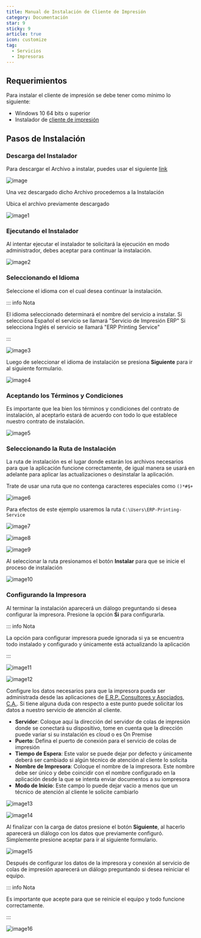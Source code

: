 ```yaml
---
title: Manual de Instalación de Cliente de Impresión
category: Documentación
star: 9
sticky: 9
article: true
icon: customize
tag:
  - Servicios
  - Impresoras
---
```


## Requerimientos

Para instalar el cliente de impresión se debe tener como mínimo lo siguiente:

- Windows 10 64 bits o superior
- Instalador de [cliente de impresión](../../../downloads/updates/devices/printers)

## Pasos de Instalación

### Descarga del Instalador

Para descargar el Archivo a instalar, puedes usar el siguiente [link](../../../downloads/updates/devices/printers)

![image](https://github.com/Soporte-FuncionalERP/docs/assets/168581711/0887dda2-73a2-42fc-aeb4-1400bcacedb0)

Una vez descargado dicho Archivo procedemos a la Instalación

Ubica el archivo previamente descargado

![image1](https://github.com/Soporte-FuncionalERP/docs/assets/168581711/998922c5-445c-4714-8a37-8d7dbf0d170d)

### Ejecutando el Instalador

Al intentar ejecutar el instalador te solicitará la ejecución en modo administrador, debes aceptar para continuar la instalación.

![image2](https://github.com/Soporte-FuncionalERP/docs/assets/168581711/8e56c29f-1cb4-43e4-8f2d-b68b174d93a3)

### Seleccionando el Idioma

Seleccione el idioma con el cual desea continuar la instalación.

::: info Nota

El idioma seleccionado determinará el nombre del servicio a instalar.
Si selecciona Español el servicio se llamará "Servicio de Impresión ERP"
Si selecciona Inglés el servicio se llamará "ERP Printing Service"

:::

![image3](https://github.com/Soporte-FuncionalERP/docs/assets/168581711/f43dbf17-136d-4fff-aabe-e552649364f8)


Luego de seleccionar el idioma de instalación se presiona **Siguiente** para ir al siguiente formulario.

![image4](https://github.com/Soporte-FuncionalERP/docs/assets/168581711/9bcdc938-9597-45c6-827a-77cdda0ef725)


### Aceptando los Términos y Condiciones

Es importante que lea bien los términos y condiciones del contrato de instalación, al aceptarlo estará de acuerdo con todo lo que establece nuestro contrato de instalación.

![image5](https://github.com/Soporte-FuncionalERP/docs/assets/168581711/18df89b4-88a0-4253-945a-2d17ba9ef883)


### Seleccionando la Ruta de Instalación

La ruta de instalación es el lugar donde estarán los archivos necesarios para que la aplicación funcione correctamente, de igual manera se usará en adelante para aplicar las actualizaciones o desinstalar la aplicación.

Trate de usar una ruta que no contenga caracteres especiales como `()*#$+`

![image6](https://github.com/Soporte-FuncionalERP/docs/assets/168581711/ee15799d-77b9-4363-9e81-23a164ff4f19)

Para efectos de este ejemplo usaremos la ruta `C:\Users\ERP-Printing-Service`

![image7](https://github.com/Soporte-FuncionalERP/docs/assets/168581711/df66bf54-64d3-4cdf-a39e-83c6896921b4)


![image8](https://github.com/Soporte-FuncionalERP/docs/assets/168581711/45358c80-2602-4385-b9f2-e37d7009a12b)


![image9](https://github.com/Soporte-FuncionalERP/docs/assets/168581711/9724512d-80cb-4ab6-8bc5-85ebfac04cdc)

Al seleccionar la ruta presionamos el botón **Instalar** para que se inicie el proceso de instalación

![image10](https://github.com/Soporte-FuncionalERP/docs/assets/168581711/5691ab7d-a358-46f9-b0c2-02c8ab19e4a8)

### Configurando la Impresora

Al terminar la instalación aparecerá un diálogo preguntando si desea configurar la impresora. Presione la opción **Si** para configurarla.

::: info Nota

La opción para configurar impresora puede ignorada si ya se encuentra todo instalado y configurado y únicamente está actualizando la aplicación

:::

![image11](https://github.com/Soporte-FuncionalERP/docs/assets/168581711/de0cdbc4-94d2-447d-92ca-e5205576a16d)


![image12](https://github.com/Soporte-FuncionalERP/docs/assets/168581711/51ab930d-b429-4348-8573-63db57fedc6c)

Configure los datos necesarios para que la impresora pueda ser administrada desde las aplicaciones de [E.R.P. Consultores y Asociados, C.A.](http://erpya.com). Si tiene alguna duda con respecto a este punto puede solicitar los datos a nuestro servicio de atención al cliente.

- **Servidor**: Coloque aquí la dirección del servidor de colas de impresión donde se conectará su dispositivo, tome en cuenta que la dirección puede variar si su instalación es cloud o es On Premise
- **Puerto**: Defina el puerto de conexión para el servicio de colas de impresión
- **Tiempo de Espera**: Este valor se puede dejar por defecto y únicamente deberá ser cambiado si algún técnico de atención al cliente lo solicita
- **Nombre de Impresora**: Coloque el nombre de la impresora. Este nombre debe ser único y debe coincidir con el nombre configurado en la aplicación desde la que se intenta enviar documentos a su iompresora
- **Modo de Inicio**: Este campo lo puede dejar vacio a menos que un técnico de atención al cliente le solicite cambiarlo

![image13](https://github.com/Soporte-FuncionalERP/docs/assets/168581711/13a95f63-c712-4550-9709-99d27beafa85)


![image14](https://github.com/Soporte-FuncionalERP/docs/assets/168581711/56b151af-17f8-40e1-a621-69c507cedbd7)

Al finalizar con la carga de datos presione el botón **Siguiente**, al hacerlo aparecerá un diálogo con los datos que previamente configuró. Simplemente presione aceptar para ir al siguiente formulario.

![image15](https://github.com/Soporte-FuncionalERP/docs/assets/168581711/ce403528-baac-4a1d-b6d8-8cac88516657)


Después de configurar los datos de la impresora y conexión al servicio de colas de impresión aparecerá un diálogo preguntando si desea reiniciar el equipo.

::: info Nota

Es importante que acepte para que se reinicie el equipo y todo funcione correctamente.

:::

![image16](https://github.com/Soporte-FuncionalERP/docs/assets/168581711/373edd18-7e0c-4de9-8b42-f2e9051cb241)

